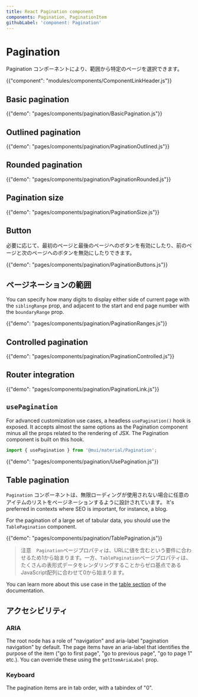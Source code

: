 ```yaml
---
title: React Pagination component
components: Pagination, PaginationItem
githubLabel: 'component: Pagination'
---
```


# Pagination

<p class="description">Pagination コンポーネントにより、範囲から特定のページを選択できます。</p>

{{"component": "modules/components/ComponentLinkHeader.js"}}

## Basic pagination

{{"demo": "pages/components/pagination/BasicPagination.js"}}

## Outlined pagination

{{"demo": "pages/components/pagination/PaginationOutlined.js"}}

## Rounded pagination

{{"demo": "pages/components/pagination/PaginationRounded.js"}}

## Pagination size

{{"demo": "pages/components/pagination/PaginationSize.js"}}

## Button

必要に応じて、最初のページと最後のページへのボタンを有効にしたり、前のページと次のページへのボタンを無効にしたりできます。

{{"demo": "pages/components/pagination/PaginationButtons.js"}}

## ページネーションの範囲

You can specify how many digits to display either side of current page with the `siblingRange` prop, and adjacent to the start and end page number with the `boundaryRange` prop.

{{"demo": "pages/components/pagination/PaginationRanges.js"}}

## Controlled pagination

{{"demo": "pages/components/pagination/PaginationControlled.js"}}

## Router integration

{{"demo": "pages/components/pagination/PaginationLink.js"}}

## `usePagination`

For advanced customization use cases, a headless `usePagination()` hook is exposed. It accepts almost the same options as the Pagination component minus all the props related to the rendering of JSX. The Pagination component is built on this hook.

```jsx
import { usePagination } from '@mui/material/Pagination';
```

{{"demo": "pages/components/pagination/UsePagination.js"}}

## Table pagination

`Pagination` コンポーネントは、無限ローディングが使用されない場合に任意のアイテムのリストをページネーションするように設計されています。 It's preferred in contexts where SEO is important, for instance, a blog.

For the pagination of a large set of tabular data, you should use the `TablePagination` component.

{{"demo": "pages/components/pagination/TablePagination.js"}}

> 注意　`Pagination`ページプロパティは、URLに値を含むという要件に合わせるため1から始まります。一方、`TablePagination`ページプロパティは、たくさんの表形式データをレンダリングすることからゼロ基点であるJavaScript配列に合わせて0から始まります。

You can learn more about this use case in the [table section](/components/tables/#custom-pagination-options) of the documentation.

## アクセシビリティ

### ARIA

The root node has a role of "navigation" and aria-label "pagination navigation" by default. The page items have an aria-label that identifies the purpose of the item ("go to first page", "go to previous page", "go to page 1" etc.). You can override these using the `getItemAriaLabel` prop.

### Keyboard

The pagination items are in tab order, with a tabindex of "0".
